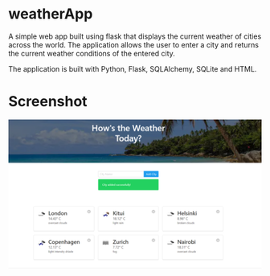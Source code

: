 # weatherApp
 A simple web app built using flask that displays the current weather of cities across the world. The application allows the user to enter a city and returns the current weather conditions of the entered city.

 The application is built with Python, Flask, SQLAlchemy, SQLite and HTML.

 # Screenshot
 ![screenshot](images\screenshot.png)


